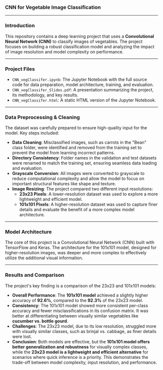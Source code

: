 ### CNN for Vegetable Image Classification

---

### Introduction

This repository contains a deep learning project that uses a **Convolutional Neural Network (CNN)** to classify images of vegetables. The project focuses on building a robust classification model and analyzing the impact of image resolution and model complexity on performance.

---

### Project Files

* `CNN_vegClassifer.ipynb`: The Jupyter Notebook with the full source code for data preparation, model architecture, training, and evaluation.
* `CNN_vegClassifer_Slides.pdf`: A presentation summarizing the project, its methodology, and key results.
* `CNN_vegClassifer.html`: A static HTML version of the Jupyter Notebook.

---

### Data Preprocessing & Cleaning

The dataset was carefully prepared to ensure high-quality input for the model. Key steps included:
* **Data Cleaning**: Misclassified images, such as carrots in the "Bean" class folder, were identified and removed from the training set to prevent the model from learning incorrect patterns.
* **Directory Consistency**: Folder names in the validation and test datasets were renamed to match the training set, ensuring seamless data loading and evaluation.
* **Grayscale Conversion**: All images were converted to grayscale to reduce computational complexity and allow the model to focus on important structural features like shape and texture.
* **Image Resizing**: The project compared two different input resolutions:
    * **23x23 Pixels**: A lower-resolution dataset was used to explore a more lightweight and efficient model.
    * **101x101 Pixels**: A higher-resolution dataset was used to capture finer details and evaluate the benefit of a more complex model architecture.

---

### Model Architecture

The core of this project is a Convolutional Neural Network (CNN) built with TensorFlow and Keras. The architecture for the 101x101 model, designed for higher-resolution images, was deeper and more complex to effectively utilize the additional visual information.

---

### Results and Comparison

The project's key finding is a comparison of the 23x23 and 101x101 models:
* **Overall Performance**: The **101x101 model** achieved a slightly higher accuracy of **92.6%**, compared to the **92.3%** of the 23x23 model.
* **Consistency**: The 101x101 model showed more consistent per-class accuracy and fewer misclassifications in its confusion matrix. It was better at differentiating between visually similar vegetables like **cucumber vs. bottle gourd**.
* **Challenges**: The 23x23 model, due to its low resolution, struggled more with visually similar classes, such as brinjal vs. cabbage, as finer details were lost.
* **Conclusion**: Both models are effective, but the **101x101 model offers better generalization and robustness** for visually complex classes, while the **23x23 model is a lightweight and efficient alternative** for scenarios where quick inference is a priority. This demonstrates the trade-off between model complexity, input resolution, and performance.
